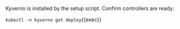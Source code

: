 Kyverno is installed by the setup script. Confirm controllers are ready:

`kubectl -n kyverno get deploy`{{exec}}